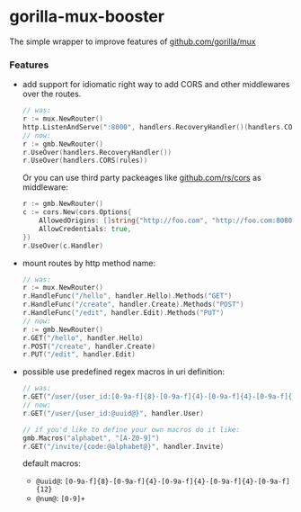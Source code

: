# gorilla-mux-booster
The simple wrapper to improve features of [github.com/gorilla/mux](https://github.com/gorilla/mux)

### Features
* add support for idiomatic right way to add CORS and other middlewares over the routes.
    ```go
    // was:
    r := mux.NewRouter()
    http.ListenAndServe(":8000", handlers.RecoveryHandler()(handlers.CORS(rules)(r)))
    // now:
    r := gmb.NewRouter()
    r.UseOver(handlers.RecoveryHandler())
    r.UseOver(handlers.CORS(rules))
    ```

    Or you can use third party packeages like [github.com/rs/cors](http://github.com/rs/cors) as middleware:
    ```go
    r := gmb.NewRouter()
    c := cors.New(cors.Options{
        AllowedOrigins: []string{"http://foo.com", "http://foo.com:8080"},
        AllowCredentials: true,
    })
    r.UseOver(c.Handler)
    ```

* mount routes by http method name:
    ```go
    // was:
    r := mux.NewRouter()
    r.HandleFunc("/hello", handler.Hello).Methods("GET")
    r.HandleFunc("/create", handler.Create).Methods("POST")
    r.HandleFunc("/edit", handler.Edit).Methods("PUT")
    // now:
    r := gmb.NewRouter()
    r.GET("/hello", handler.Hello)
    r.POST("/create", handler.Create)
    r.PUT("/edit", handler.Edit)
    ```

* possible use predefined regex macros in uri definition:
    ```go
    // was:
    r.GET("/user/{user_id:[0-9a-f]{8}-[0-9a-f]{4}-[0-9a-f]{4}-[0-9a-f]{4}-[0-9a-f]{12}}", handler.User)
    // now:
    r.GET("/user/{user_id:@uuid@}", handler.User)
    
    // if you'd like to define your own macros do it like:
    gmb.Macros("alphabet", "[A-Z0-9]")
    r.GET("/invite/{code:@alphabet@}", handler.Invite)
    ```

    default macros:
    * `@uuid@`: `[0-9a-f]{8}-[0-9a-f]{4}-[0-9a-f]{4}-[0-9a-f]{4}-[0-9a-f]{12}`
    * `@num@`:  `[0-9]+`
